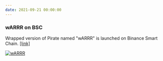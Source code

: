 ```yaml
---
date: 2021-09-21 00:00:00
---
```


### wARRR on BSC

Wrapped version of Pirate named "wARRR" is launched on Binance Smart Chain. [[link]](https://twitter.com/PirateChain/status/1440360478945918978)

[![wARRR](assets/img/posts/warrr_token-768x429.png)](assets/img/posts/warrr_token-768x429.png)

